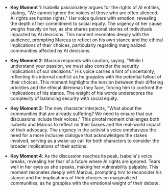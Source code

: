 - **Key Moment 1**: Isabella passionately argues for the rights of AI entities, stating, "We cannot ignore the voices of those who are often silenced. AI rights are human rights." Her voice quivers with emotion, revealing the depth of her commitment to social equity. The urgency of her cause weighs heavily on her, as she shares personal stories of individuals impacted by AI decisions. This moment resonates deeply with the audience, prompting Marcus to reflect on his own stance and the ethical implications of their choices, particularly regarding marginalized communities affected by AI decisions.

- **Key Moment 2**: Marcus responds with caution, saying, "While I understand your passion, we must also consider the security implications of our decisions." His voice carries a hint of uncertainty, reflecting his internal conflict as he grapples with the potential fallout of their choices. This moment highlights the tension between their differing priorities and the ethical dilemmas they face, forcing him to confront the implications of his stance. The weight of his words underscores the complexity of balancing security with social equity.

- **Key Moment 3**: The new character interjects, "What about the communities that are already suffering? We need to ensure that our discussions include their voices." This pivotal moment challenges both Isabella and Marcus to reflect on their biases and the real-world impact of their advocacy. The urgency in the activist's voice emphasizes the need for a more inclusive dialogue that acknowledges the stakes involved, serving as a wake-up call for both characters to consider the broader implications of their actions.

- **Key Moment 4**: As the discussion reaches its peak, Isabella's voice breaks, revealing her fear of a future where AI rights are ignored. Tears well in her eyes as she speaks, making her vulnerability palpable. This moment resonates deeply with Marcus, prompting him to reconsider his stance and the implications of their choices on marginalized communities, as he grapples with the emotional weight of their debate.
